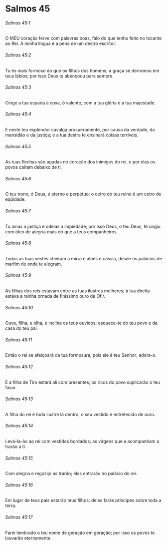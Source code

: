 # Salmos 45

###### Salmos 45:1

O MEU coração ferve com palavras boas, falo do que tenho feito no tocante ao Rei. A minha língua é a pena de um destro escritor.

###### Salmos 45:2

Tu és mais formoso do que os filhos dos homens; a graça se derramou em teus lábios; por isso Deus te abençoou para sempre.

###### Salmos 45:3

Cinge a tua espada à coxa, ó valente, com a tua glória e a tua majestade.

###### Salmos 45:4

E neste teu esplendor cavalga prosperamente, por causa da verdade, da mansidão e da justiça; e a tua destra te ensinará coisas terríveis.

###### Salmos 45:5

As tuas flechas são agudas no coração dos inimigos do rei, e por elas os povos caíram debaixo de ti.

###### Salmos 45:6

O teu trono, ó Deus, é eterno e perpétuo; o cetro do teu reino é um cetro de eqüidade.

###### Salmos 45:7

Tu amas a justiça e odeias a impiedade; por isso Deus, o teu Deus, te ungiu com óleo de alegria mais do que a teus companheiros.

###### Salmos 45:8

Todas as tuas vestes cheiram a mirra e aloés e cássia, desde os palácios de marfim de onde te alegram.

###### Salmos 45:9

As filhas dos reis estavam entre as tuas ilustres mulheres; à tua direita estava a rainha ornada de finíssimo ouro de Ofir.

###### Salmos 45:10

Ouve, filha, e olha, e inclina os teus ouvidos; esquece-te do teu povo e da casa do teu pai.

###### Salmos 45:11

Então o rei se afeiçoará da tua formosura, pois ele é teu Senhor; adora-o.

###### Salmos 45:12

E a filha de Tiro estará ali com presentes; os ricos do povo suplicarão o teu favor.

###### Salmos 45:13

A filha do rei é toda ilustre lá dentro; o seu vestido é entretecido de ouro.

###### Salmos 45:14

Levá-la-ão ao rei com vestidos bordados; as virgens que a acompanham a trarão a ti.

###### Salmos 45:15

Com alegria e regozijo as trarão; elas entrarão no palácio do rei.

###### Salmos 45:16

Em lugar de teus pais estarão teus filhos; deles farás príncipes sobre toda a terra.

###### Salmos 45:17

Farei lembrado o teu nome de geração em geração; por isso os povos te louvarão eternamente.


